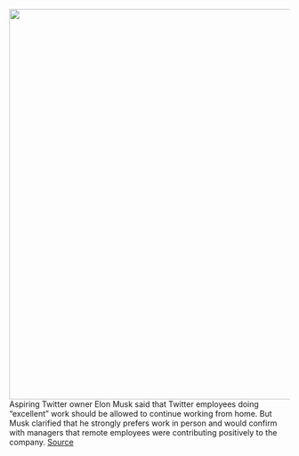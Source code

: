 <img src='https://cdn.vox-cdn.com/thumbor/oEGCtesJyWPMEh2Y_ZbV_MMoiHQ=/0x0:2040x1360/1200x800/filters:focal(857x517:1183x843)/cdn.vox-cdn.com/uploads/chorus_image/image/70983719/VRG_Illo_STK022_K_Radtke_Musk_Stock_Neutral.0.jpg' width='700px' /><br/>
Aspiring Twitter owner Elon Musk said that Twitter employees doing “excellent” work should be allowed to continue working from home. But Musk clarified that he strongly prefers work in person and would confirm with managers that remote employees were contributing positively to the company.
<a href='https://www.theverge.com/2022/6/16/23171070/elon-musk-twitter-takeover-all-hands-meeting-work-from-home'> Source <a/>